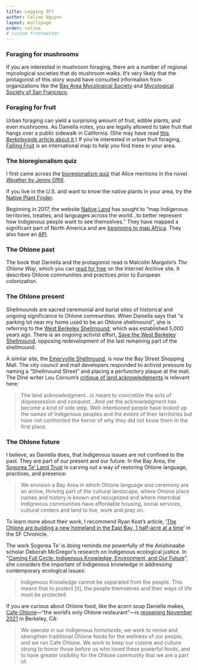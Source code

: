 ```yaml
---
title: Logging Off
author: Celine Nguyen
layout: multipage
order: celine
# custom frontmatter
---
```


### Foraging for mushrooms

If you are interested in mushroom foraging, there are a number of regional mycological societies that do mushroom walks. It’s very likely that the protagonist of this story would have consulted information from organizations like the [Bay Area Mycological Society](http://bayareamushrooms.org/) and [Mycological Society of San Francisco](https://www.mssf.org/).

### Foraging for fruit

Urban foraging can yield a surprising amount of fruit, edible plants, and even mushrooms. As Daniella notes, you are legally allowed to take fruit that hangs over a public sidewalk in California. (She may have read [this *Berkeleyside* article about it](https://www.berkeleyside.org/2016/06/15/a-guide-to-urban-fruit-foraging-in-the-east-bay).) If you're interested in urban fruit foraging, [Falling Fruit](http://fallingfruit.org/) is an international map to help you find trees in your area.

### The bioregionalism quiz

I first came across the [bioregionalism quiz](https://dces.wisc.edu/wp-content/uploads/sites/128/2013/08/Where-You-At-Quiz.pdf) that Alice mentions in the novel [*Weather* by Jenny Offill](https://bookshop.org/books/weather-9780345806901/9780385351102).

If you live in the U.S. and want to know the native plants in your area, try the [Native Plant Finder](https://www.nwf.org/nativeplantfinder/plants).

Beginning in 2017, the website [Native Land](https://native-land.ca/) has sought to “map Indigenous territories, treaties, and languages across the world…to better represent how Indigenous people want to see themselves.” They have mapped a significant part of North America and are [beginning to map Africa](https://native-land.ca/africa-bit-by-bit/). They also have an [API](https://native-land.ca/resources/api-docs/).

### The Ohlone past

The book that Daniella and the protagonist read is Malcolm Margolin’s *The Ohlone Way*, which you can [read for free](https://archive.org/details/ohlonewayindianl00marg_0/mode/2up) on the Internet Archive site. It describes Ohlone communities and practices prior to European colonization.

### The Ohlone present

Shellmounds are sacred ceremonial and burial sites of historical and ongoing significance to Ohlone communities. When Daniella says that “a parking lot near my home used to be an Ohlone shellmound”, she is referring to the [West Berkeley Shellmound](https://www.earthisland.org/journal/index.php/articles/entry/paved-over-ohlone-shellmound-site-in-berkeley-listed-as-endangered-historic-place/), which was established 5,000 years ago. There is an ongoing activist effort, [Save the West Berkeley Shellmound](https://shellmound.org/), opposing redevelopment of the last remaining part of the shellmound.

A similar site, the [Emeryville Shellmound](https://en.wikipedia.org/wiki/Emeryville_Shellmound), is now the Bay Street Shopping Mall. The city council and mall developers responded to activist pressure by naming a “Shellmound Street” and placing a perfunctory plaque at the mall. The Diné writer Lou Cornum’s [critique of land acknowledgments](https://thenewinquiry.com/burial-ground-acknowledgements/) is relevant here:

> The land acknowledgment…is meant to concretize the acts of dispossession and conquest…And yet the acknowledgment has become a kind of side step. Well-intentioned people have looked up the names of Indigenous peoples and the extent of their territories but have not confronted the horror of why they did not know them in the first place.

### The Ohlone future

I believe, as Daniella does, that Indigenous issues are not confined to the past. They are part of our present and our future. In the Bay Area, the [Sogorea Te’ Land Trust](https://sogoreate-landtrust.org/) is carving out a way of restoring Ohlone language, practices, and presence:

> We envision a Bay Area in which Ohlone language and ceremony are an active, thriving part of the cultural landscape, where Ohlone place names and history is known and recognized and where intertribal Indigneous communities have affordable housing, social services, cultural centers and land to live, work and pray on.

To learn more about their work, I recommend Ryan Kost’s article, ‘[The Ohlone are building a new homeland in the East Bay, 1 half-acre at a time](https://www.sfchronicle.com/culture/article/The-Ohlone-are-building-a-new-homeland-in-the-15866001.php)’ in the SF Chronicle.

The work Sogorea Te’ is doing reminds me powerfully of the Anishinaabe scholar Deborah McGregor’s research on Indigenous ecological justice. In “[Coming Full Circle: Indigenous Knowledge, Environment, and Our Future](https://muse.jhu.edu/article/181500)”, she considers the important of Indigenous knowledge in addressing contemporary ecological issues:

> Indigenous Knowledge cannot be separated from the people. This means that to protect \[it], the people themselves and their ways of life must be protected.

If you are curious about Ohlone food, like the acorn soup Daniella makes, [Cafe Ohlone](https://www.makamham.com/cafeohlone)—“the world’s only Ohlone restaurant”—is [reopening November 2021](https://www.kqed.org/arts/13899524/a-ohlone-restaurant-hearst-museum-berkeley-opening) in Berkeley, CA:

> We operate in our indigenous homelands; we work to revive and strengthen traditional Ohlone foods for the wellness of our people, and we run Cafe Ohlone. We work to keep our cuisine and culture strong to honor those before us who loved these powerful foods, and to have greater visibility for the Ohlone community that we are a part of.
